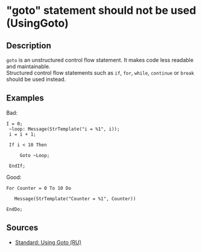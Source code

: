 # "goto" statement should not be used (UsingGoto)

<!-- Блоки выше заполняются автоматически, не трогать -->
## Description

`goto` is an unstructured control flow statement. It makes code less readable and maintainable.  
Structured control flow statements such as `if`, `for`, `while`, `continue` or `break` should be used instead.

## Examples

Bad:

```bsl
I = 0;
 ~loop: Message(StrTemplate("i = %1", i));
 i = i + 1;

 If i < 10 Then

     Goto ~Loop;

 EndIf;
```

Good:

```bsl
For Counter = 0 To 10 Do

   Message(StrTemplate("Counter = %1", Counter))

EndDo;
```

## Sources
<!-- Необходимо указывать ссылки на все источники, из которых почерпнута информация для создания диагностики -->

* [Standard: Using Goto (RU)](https://its.1c.ru/db/v8std/content/547/hdoc/_top/)
